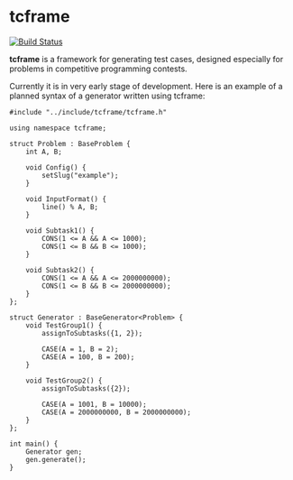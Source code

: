 # tcframe

[![Build Status](https://travis-ci.org/tcframe/tcframe.svg?branch=master)](https://travis-ci.org/tcframe/tcframe)

**tcframe** is a framework for generating test cases, designed especially for problems in competitive programming contests.

Currently it is in very early stage of development. Here is an example of a planned syntax of a generator written using tcframe:

```
#include "../include/tcframe/tcframe.h"

using namespace tcframe;

struct Problem : BaseProblem {
    int A, B;

    void Config() {
        setSlug("example");
    }

    void InputFormat() {
        line() % A, B;
    }

    void Subtask1() {
        CONS(1 <= A && A <= 1000);
        CONS(1 <= B && B <= 1000);
    }

    void Subtask2() {
        CONS(1 <= A && A <= 2000000000);
        CONS(1 <= B && B <= 2000000000);
    }
};

struct Generator : BaseGenerator<Problem> {
    void TestGroup1() {
        assignToSubtasks({1, 2});

        CASE(A = 1, B = 2);
        CASE(A = 100, B = 200);
    }

    void TestGroup2() {
        assignToSubtasks({2});

        CASE(A = 1001, B = 10000);
        CASE(A = 2000000000, B = 2000000000);
    }
};

int main() {
    Generator gen;
    gen.generate();
}
```
